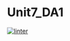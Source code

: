 # Unit7_DA1
[![linter](https://github.com/osamaHamad-github/Unit7_DA1/workflows/linter/badge.svg)](https://github.com/marketplace/actions/super-linter)
